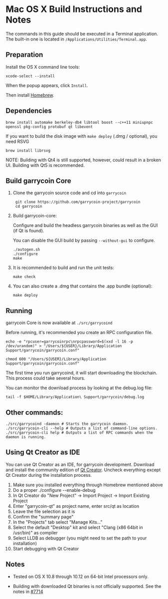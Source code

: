 Mac OS X Build Instructions and Notes
====================================
The commands in this guide should be executed in a Terminal application.
The built-in one is located in `/Applications/Utilities/Terminal.app`.

Preparation
-----------
Install the OS X command line tools:

`xcode-select --install`

When the popup appears, click `Install`.

Then install [Homebrew](https://brew.sh).

Dependencies
----------------------

    brew install automake berkeley-db4 libtool boost --c++11 miniupnpc openssl pkg-config protobuf qt libevent

If you want to build the disk image with `make deploy` (.dmg / optional), you need RSVG

    brew install librsvg

NOTE: Building with Qt4 is still supported, however, could result in a broken UI. Building with Qt5 is recommended.

Build garrycoin Core
------------------------

1. Clone the garrycoin source code and cd into `garrycoin`

        git clone https://github.com/garrycoin-project/garrycoin
        cd garrycoin

2.  Build garrycoin-core:

    Configure and build the headless garrycoin binaries as well as the GUI (if Qt is found).

    You can disable the GUI build by passing `--without-gui` to configure.

        ./autogen.sh
        ./configure
        make

3.  It is recommended to build and run the unit tests:

        make check

4.  You can also create a .dmg that contains the .app bundle (optional):

        make deploy

Running
-------

garrycoin Core is now available at `./src/garrycoind`

Before running, it's recommended you create an RPC configuration file.

    echo -e "rpcuser=garrycoinrpc\nrpcpassword=$(xxd -l 16 -p /dev/urandom)" > "/Users/${USER}/Library/Application Support/garrycoin/garrycoin.conf"

    chmod 600 "/Users/${USER}/Library/Application Support/garrycoin/garrycoin.conf"

The first time you run garrycoind, it will start downloading the blockchain. This process could take several hours.

You can monitor the download process by looking at the debug.log file:

    tail -f $HOME/Library/Application\ Support/garrycoin/debug.log

Other commands:
-------

    ./src/garrycoind -daemon # Starts the garrycoin daemon.
    ./src/garrycoin-cli --help # Outputs a list of command-line options.
    ./src/garrycoin-cli help # Outputs a list of RPC commands when the daemon is running.

Using Qt Creator as IDE
------------------------
You can use Qt Creator as an IDE, for garrycoin development.
Download and install the community edition of [Qt Creator](https://www.qt.io/download/).
Uncheck everything except Qt Creator during the installation process.

1. Make sure you installed everything through Homebrew mentioned above
2. Do a proper ./configure --enable-debug
3. In Qt Creator do "New Project" -> Import Project -> Import Existing Project
4. Enter "garrycoin-qt" as project name, enter src/qt as location
5. Leave the file selection as it is
6. Confirm the "summary page"
7. In the "Projects" tab select "Manage Kits..."
8. Select the default "Desktop" kit and select "Clang (x86 64bit in /usr/bin)" as compiler
9. Select LLDB as debugger (you might need to set the path to your installation)
10. Start debugging with Qt Creator

Notes
-----

* Tested on OS X 10.8 through 10.12 on 64-bit Intel processors only.

* Building with downloaded Qt binaries is not officially supported. See the notes in [#7714](https://github.com/bitcoin/bitcoin/issues/7714)
